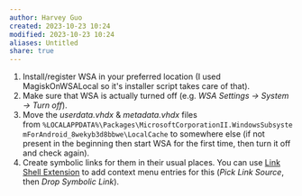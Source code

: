 ```yaml
---
author: Harvey Guo
created: 2023-10-23 10:24
modified: 2023-10-23 10:24
aliases: Untitled
share: true
---
```


1. Install/register WSA in your preferred location (I used MagiskOnWSALocal so it's installer script takes care of that).
2. Make sure that WSA is actually turned off (e.g. _WSA Settings -> System -> Turn off_).
3. Move the _userdata.vhdx_ & _metadata.vhdx_ files from `%LOCALAPPDATA%\Packages\MicrosoftCorporationII.WindowsSubsystemForAndroid_8wekyb3d8bbwe\LocalCache` to somewhere else (if not present in the beginning then start WSA for the first time, then turn it off and check again).
4. Create symbolic links for them in their usual places. You can use [Link Shell Extension](https://schinagl.priv.at/nt/hardlinkshellext/linkshellextension.html) to add context menu entries for this (_Pick Link Source_, then _Drop Symbolic Link_).
